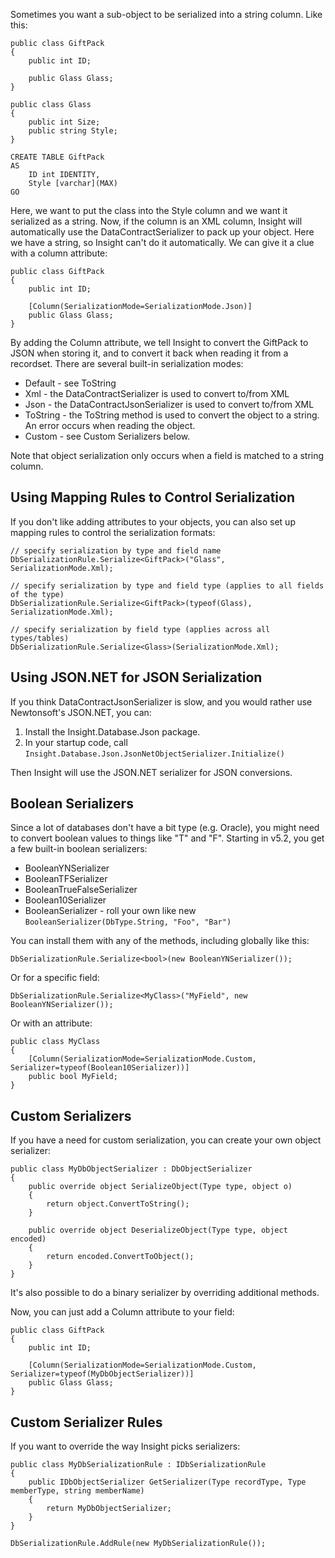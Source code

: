 Sometimes you want a sub-object to be serialized into a string column. Like this:

	public class GiftPack
	{
		public int ID;

		public Glass Glass;
	}

	public class Glass
	{
		public int Size;
		public string Style;
	}

	CREATE TABLE GiftPack
	AS
		ID int IDENTITY,
		Style [varchar](MAX)
	GO

Here, we want to put the class into the Style column and we want it serialized as a string. Now, if the column is an XML column, Insight will automatically use the DataContractSerializer to pack up your object. Here we have a string, so Insight can't do it automatically. We can give it a clue with a column attribute:

	public class GiftPack
	{
		public int ID;

		[Column(SerializationMode=SerializationMode.Json)]
		public Glass Glass;
	}

By adding the Column attribute, we tell Insight to convert the GiftPack to JSON when storing it, and to convert it back when reading it from a recordset. There are several built-in serialization modes:

* Default - see ToString
* Xml - the DataContractSerializer is used to convert to/from XML
* Json - the DataContractJsonSerializer is used to convert to/from XML
* ToString - the ToString method is used to convert the object to a string. An error occurs when reading the object.
* Custom - see Custom Serializers below.

Note that object serialization only occurs when a field is matched to a string column.

## Using Mapping Rules to Control Serialization ##

If you don't like adding attributes to your objects, you can also set up mapping rules to control the serialization formats:

	// specify serialization by type and field name
	DbSerializationRule.Serialize<GiftPack>("Glass", SerializationMode.Xml);

	// specify serialization by type and field type (applies to all fields of the type)
	DbSerializationRule.Serialize<GiftPack>(typeof(Glass), SerializationMode.Xml);

	// specify serialization by field type (applies across all types/tables) 
	DbSerializationRule.Serialize<Glass>(SerializationMode.Xml);

## Using JSON.NET for JSON Serialization ###

If you think DataContractJsonSerializer is slow, and you would rather use Newtonsoft's JSON.NET, you can:

1. Install the Insight.Database.Json package.
2. In your startup code, call `Insight.Database.Json.JsonNetObjectSerializer.Initialize()`

Then Insight will use the JSON.NET serializer for JSON conversions.

## Boolean Serializers ##

Since a lot of databases don't have a bit type (e.g. Oracle), you might need to convert boolean values to things like "T" and "F". Starting in v5.2, you get a few built-in boolean serializers:

* BooleanYNSerializer
* BooleanTFSerializer
* BooleanTrueFalseSerializer
* Boolean10Serializer
* BooleanSerializer - roll your own like new `BooleanSerializer(DbType.String, "Foo", "Bar")` 

You can install them with any of the methods, including globally like this:

	DbSerializationRule.Serialize<bool>(new BooleanYNSerializer());

Or for a specific field:

	DbSerializationRule.Serialize<MyClass>("MyField", new BooleanYNSerializer());

Or with an attribute:

	public class MyClass
	{
		[Column(SerializationMode=SerializationMode.Custom, Serializer=typeof(Boolean10Serializer))]
		public bool MyField;
	}

## Custom Serializers ##

If you have a need for custom serialization, you can create your own object serializer:

	public class MyDbObjectSerializer : DbObjectSerializer
	{
		public override object SerializeObject(Type type, object o)
		{
			return object.ConvertToString();
		}

		public override object DeserializeObject(Type type, object encoded)
		{
			return encoded.ConvertToObject();
		}
	}

It's also possible to do a binary serializer by overriding additional methods.

Now, you can just add a Column attribute to your field: 

	public class GiftPack
	{
		public int ID;

		[Column(SerializationMode=SerializationMode.Custom, Serializer=typeof(MyDbObjectSerializer))]
		public Glass Glass;
	}

## Custom Serializer Rules ##

If you want to override the way Insight picks serializers:

	public class MyDbSerializationRule : IDbSerializationRule
	{
		public IDbObjectSerializer GetSerializer(Type recordType, Type memberType, string memberName)
		{
			return MyDbObjectSerializer;
		}
	}

	DbSerializationRule.AddRule(new MyDbSerializationRule());